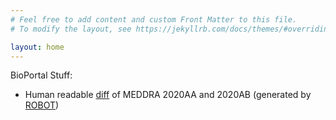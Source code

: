 ```yaml
---
# Feel free to add content and custom Front Matter to this file.
# To modify the layout, see https://jekyllrb.com/docs/themes/#overriding-theme-defaults

layout: home
---
```


BioPortal Stuff:

* Human readable [diff](/bp/meddra-diff.html) of MEDDRA 2020AA and 2020AB (generated by [ROBOT](http://robot.obolibrary.org/diff))